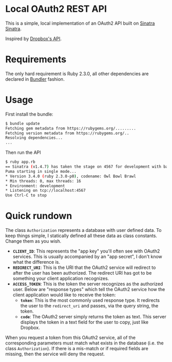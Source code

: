 # Local OAuth2 REST API
This is a simple, local implementation of an OAuth2 API built on [Sinatra]
[Sinatra].

Inspired by [Dropbox's API][Dropbox].

# Requirements
The only hard requirement is Ruby 2.3.0, all other dependencies are declared in
[Bundler] fashion.

# Usage
First install the bundle:

```sh
$ bundle update
Fetching gem metadata from https://rubygems.org/.........
Fetching version metadata from https://rubygems.org/..
Resolving dependencies...
...
```

Then run the API

```sh
$ ruby app.rb
== Sinatra (v1.4.7) has taken the stage on 4567 for development with backup from Puma
Puma starting in single mode...
* Version 3.4.0 (ruby 2.3.0-p0), codename: Owl Bowl Brawl
* Min threads: 0, max threads: 16
* Environment: development
* Listening on tcp://localhost:4567
Use Ctrl-C to stop
```

# Quick rundown
The class `Authorization` represents a database with user defined data. To keep things
simple, I statically defined all these data as class constants. Change them as you wish.

- **`CLIENT_ID`**: This represents the "app key" you'll often see with OAuth2 services.
  This is usually accompanied by an "app secret", I don't know what the difference is.
- **`REDIRECT_URI`**: This is the URI that the OAuth2 service will redirect to after
  the user has been authorized. The redirect URI has got to be something your client
  application recognizes.
- **`ACCESS_TOKEN`**: This is the token the server recognizes as the authorized user.
  Below are "response types" which tell the OAuth2 service how the client application
  would like to receive the token:
  - **`token`**: This is the most commonly used response type. It redirects the user to
    the `redirect_uri` and passes, via the query string, the token.
  - **`code`**: The OAuth2 server simply returns the token as text. This server 
    displays the token in a text field for the user to copy, just like Dropbox.

When you request a token from this OAuth2 service, all of the corresponding parameters
must match what exists in the database (i.e. the class `Authorization`). If there is
a mis-match or if required fields are missing, then the service will deny the request.

[Sinatra]: http://www.sinatrarb.com/
[Bundler]: http://bundler.io/
[Dropbox]: https://www.dropbox.com/developers-v1/core/docs
